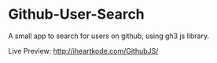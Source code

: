 # Github-User-Search
A small app to search for users on github, using gh3 js library.


Live Preview:
http://iheartkode.com/GithubJS/